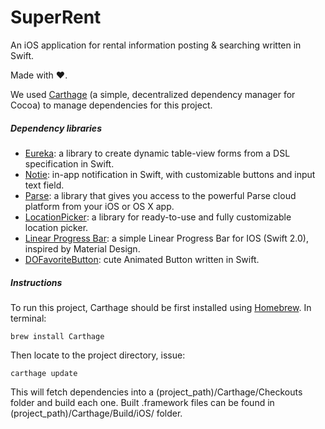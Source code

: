 # SuperRent
An iOS application for rental information posting &amp; searching written in Swift.

Made with ❤️.

We used [Carthage](https://github.com/Carthage/Carthage) (a simple, decentralized dependency manager for Cocoa) to manage dependencies for this project.

##### Dependency libraries

+ [Eureka](https://github.com/xmartlabs/Eureka): a library to create dynamic table-view forms from a DSL specification in Swift.
+ [Notie](https://github.com/thii/Notie): in-app notification in Swift, with customizable buttons and input text field.
+ [Parse](https://github.com/ParsePlatform/Parse-SDK-iOS-OSX): a library that gives you access to the powerful Parse cloud platform from your iOS or OS X app.
+ [LocationPicker](https://github.com/JeromeTan1997/LocationPicker): a library for ready-to-use and fully customizable location picker.
+ [Linear Progress Bar](https://github.com/PhilippeBoisney/LinearProgressBar): a simple Linear Progress Bar for IOS (Swift 2.0), inspired by Material Design.
+ [DOFavoriteButton](https://github.com/okmr-d/DOFavoriteButton): cute Animated Button written in Swift.

##### Instructions

To run this project, Carthage should be first installed using [Homebrew](http://brew.sh/). In terminal:

```ogdl
brew install Carthage
```

Then locate to the project directory, issue:

```
carthage update
```

This will fetch dependencies into a (project_path)/Carthage/Checkouts folder and build each one. Built .framework files can be found in (project_path)/Carthage/Build/iOS/ folder.
